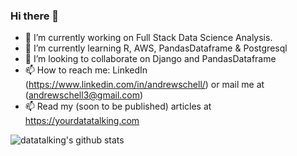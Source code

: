 ### Hi there 👋

- 🔭 I’m currently working on Full Stack Data Science Analysis.
- 🌱 I’m currently learning R, AWS, PandasDataframe & Postgresql
- 👯 I’m looking to collaborate on Django and PandasDataframe
- 📫 How to reach me: LinkedIn (https://www.linkedin.com/in/andrewschell/) or mail me at (andrewschell3@gmail.com)
- 📫 Read my (soon to be published) articles at https://yourdatatalking.com

![datatalking's github stats](https://github-readme-stats.vercel.app/api?username=datatalking&show_icons=true&theme=radical&count_private=true&show_icons=true)